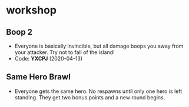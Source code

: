 # workshop

## Boop 2
* Everyone is basically invincible, but all damage boops you away from your attacker. Try not to fall of the island!
* Code: **YXCPJ** (2020-04-13)

## Same Hero Brawl
* Everyone gets the same hero. No respawns until only one hero is left standing. They get two bonus points and a new round begins.
